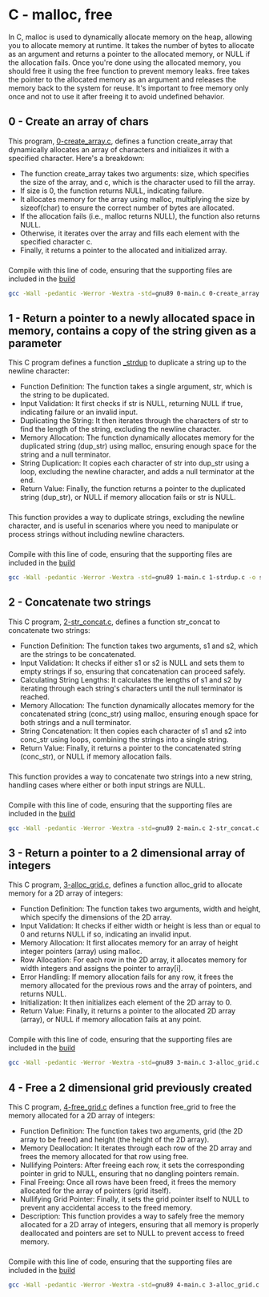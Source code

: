 # C - malloc, free


In C, malloc is used to dynamically allocate memory on the heap, allowing you to allocate memory at runtime. It takes the number of bytes to allocate as an argument and returns a pointer to the allocated memory, or NULL if the allocation fails. Once you're done using the allocated memory, you should free it using the free function to prevent memory leaks. free takes the pointer to the allocated memory as an argument and releases the memory back to the system for reuse. It's important to free memory only once and not to use it after freeing it to avoid undefined behavior.

## 0 - Create an array of chars
This program, [0-create\_array.c](https://github.com/amirasabdu/holbertonschool-low_level_programming/blob/main/malloc_free/0-create_array.c), defines a function create\_array that dynamically allocates an array of characters and initializes it with a specified character. Here's a breakdown:
- The function create\_array takes two arguments: size, which specifies the size of the array, and c, which is the character used to fill the array.
- If size is 0, the function returns NULL, indicating failure.
- It allocates memory for the array using malloc, multiplying the size by sizeof(char) to ensure the correct number of bytes are allocated.
- If the allocation fails (i.e., malloc returns NULL), the function also returns NULL.
- Otherwise, it iterates over the array and fills each element with the specified character c.
- Finally, it returns a pointer to the allocated and initialized array.
###
Compile with this line of code, ensuring that the supporting files are included in the [build](https://github.com/amirasabdu/holbertonschool-low_level_programming/tree/main/malloc_free/build)
```sh
gcc -Wall -pedantic -Werror -Wextra -std=gnu89 0-main.c 0-create_array.c -o a
```

## 1 - Return a pointer to a newly allocated space in memory, contains a copy of the string given as a parameter

This C program defines a function [\_strdup](https://github.com/amirasabdu/holbertonschool-low_level_programming/blob/main/malloc_free/1-strdup.c) to duplicate a string up to the newline character:
- Function Definition: The function takes a single argument, str, which is the string to be duplicated.
- Input Validation: It first checks if str is NULL, returning NULL if true, indicating failure or an invalid input.
- Duplicating the String: It then iterates through the characters of str to find the length of the string, excluding the newline character.
- Memory Allocation: The function dynamically allocates memory for the duplicated string (dup\_str) using malloc, ensuring enough space for the string and a null terminator.
- String Duplication: It copies each character of str into dup\_str using a loop, excluding the newline character, and adds a null terminator at the end.
- Return Value: Finally, the function returns a pointer to the duplicated string (dup\_str), or NULL if memory allocation fails or str is NULL.
###
This function provides a way to duplicate strings, excluding the newline character, and is useful in scenarios where you need to manipulate or process strings without including newline characters.
###
Compile with this line of code, ensuring that the supporting files are included in the [build](https://github.com/amirasabdu/holbertonschool-low_level_programming/tree/main/malloc_free/build)
```sh
gcc -Wall -pedantic -Werror -Wextra -std=gnu89 1-main.c 1-strdup.c -o s
```
## 2 - Concatenate two strings

This C program, [2-str\_concat.c](https://github.com/amirasabdu/holbertonschool-low_level_programming/blob/main/malloc_free/2-str_concat.c), defines a function str\_concat to concatenate two strings:
- Function Definition: The function takes two arguments, s1 and s2, which are the strings to be concatenated.
- Input Validation: It checks if either s1 or s2 is NULL and sets them to empty strings if so, ensuring that concatenation can proceed safely.
- Calculating String Lengths: It calculates the lengths of s1 and s2 by iterating through each string's characters until the null terminator is reached.
- Memory Allocation: The function dynamically allocates memory for the concatenated string (conc\_str) using malloc, ensuring enough space for both strings and a null terminator.
- String Concatenation: It then copies each character of s1 and s2 into conc\_str using loops, combining the strings into a single string.
- Return Value: Finally, it returns a pointer to the concatenated string (conc\_str), or NULL if memory allocation fails.
###
This function provides a way to concatenate two strings into a new string, handling cases where either or both input strings are NULL.
###
Compile with this line of code, ensuring that the supporting files are included in the [build](https://github.com/amirasabdu/holbertonschool-low_level_programming/tree/main/malloc_free/build)
```sh
gcc -Wall -pedantic -Werror -Wextra -std=gnu89 2-main.c 2-str_concat.c -o 2-str_concat
```

## 3 - Return a pointer to a 2 dimensional array of integers
This C program, [3-alloc\_grid.c](https://github.com/amirasabdu/holbertonschool-low_level_programming/blob/main/malloc_free/3-alloc_grid.c), defines a function alloc\_grid to allocate memory for a 2D array of integers:
- Function Definition: The function takes two arguments, width and height, which specify the dimensions of the 2D array.
- Input Validation: It checks if either width or height is less than or equal to 0 and returns NULL if so, indicating an invalid input.
- Memory Allocation: It first allocates memory for an array of height integer pointers (array) using malloc.
- Row Allocation: For each row in the 2D array, it allocates memory for width integers and assigns the pointer to array[i].
- Error Handling: If memory allocation fails for any row, it frees the memory allocated for the previous rows and the array of pointers, and returns NULL.
- Initialization: It then initializes each element of the 2D array to 0.
- Return Value: Finally, it returns a pointer to the allocated 2D array (array), or NULL if memory allocation fails at any point.
###
Compile with this line of code, ensuring that the supporting files are included in the [build](https://github.com/amirasabdu/holbertonschool-low_level_programming/tree/main/malloc_free/build)
```sh
gcc -Wall -pedantic -Werror -Wextra -std=gnu89 3-main.c 3-alloc_grid.c -o 3-alloc_grid
```

## 4 - Free a 2 dimensional grid previously created

This C program, [4-free\_grid.c](https://github.com/amirasabdu/holbertonschool-low_level_programming/blob/main/malloc_free/4-free_grid.c) defines a function free\_grid to free the memory allocated for a 2D array of integers:
- Function Definition: The function takes two arguments, grid (the 2D array to be freed) and height (the height of the 2D array).
- Memory Deallocation: It iterates through each row of the 2D array and frees the memory allocated for that row using free.
- Nullifying Pointers: After freeing each row, it sets the corresponding pointer in grid to NULL, ensuring that no dangling pointers remain.
- Final Freeing: Once all rows have been freed, it frees the memory allocated for the array of pointers (grid itself).
- Nullifying Grid Pointer: Finally, it sets the grid pointer itself to NULL to prevent any accidental access to the freed memory.
- Description: This function provides a way to safely free the memory allocated for a 2D array of integers, ensuring that all memory is properly deallocated and pointers are set to NULL to prevent access to freed memory.
###
Compile with this line of code, ensuring that the supporting files are included in the [build](https://github.com/amirasabdu/holbertonschool-low_level_programming/tree/main/malloc_free/build)
```sh
gcc -Wall -pedantic -Werror -Wextra -std=gnu89 4-main.c 3-alloc_grid.c 4-free_grid.c -o 4-free_grid
```
